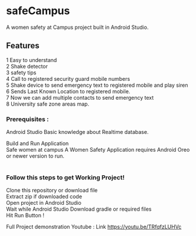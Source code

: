 # safeCampus
A women safety at Campus project built in Android Studio.

<h2>Features</h2>

1 Easy to understand <br>
2 Shake detector  <br>
3  safety tips   <br>
4 Call to registered security guard mobile numbers <br>
5 Shake device to send emergency text to registered mobile and play siren <br>
6 Sends Last Known Location to registered mobile. <br>
7 Now we can add  multiple contacts to send emergency text <br>
8 University safe zone areas map. <br>

<h3>Prerequisites :</h3>
Android Studio
Basic knowledge about Realtime database. <br>

Build and Run Application <br>
Safe women at campus A Women Safety Application requires Android Oreo or newer version to run. <br> <br>

<h3>Follow this steps to get Working Project! </h3>

Clone this repository or download file<br>
Extract zip if downloaded code<br>
Open project in Android Studio<br>
Wait while Android Studio Download gradle or required files<br>
Hit Run Button !<br>

Full Project demonstration Youtube :
Link https://youtu.be/TRfqfzLUHVc

